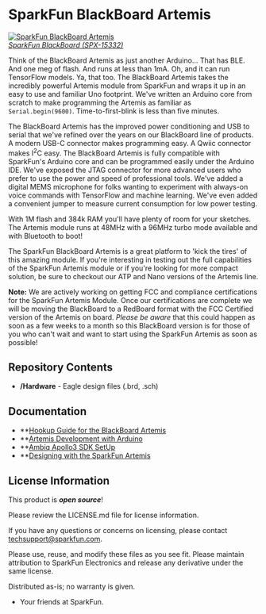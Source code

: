 SparkFun BlackBoard Artemis
============================

[![SparkFun BlackBoard Artemis](https://cdn.sparkfun.com//assets/parts/1/3/8/5/4/15332-BlackBoard_Artemis-02.jpg)  
*SparkFun BlackBoard (SPX-15332)*](https://www.sparkfun.com/products/15332)

Think of the BlackBoard Artemis as just another Arduino... That has BLE. And one meg of flash. And runs at less than 1mA. Oh, and it can run TensorFlow models. Ya, that too. The BlackBoard Artemis takes the incredibly powerful Artemis module from SparkFun and wraps it up in an easy to use and familiar Uno footprint. We've written an Arduino core from scratch to make programming the Artemis as familiar as `Serial.begin(9600)`. Time-to-first-blink is less than five minutes.

The BlackBoard Artemis has the improved power conditioning and USB to serial that we've refined over the years on our BlackBoard line of products. A modern USB-C connector makes programming easy. A Qwiic connector makes I<sup>2</sup>C easy. The BlackBoard Artemis is fully compatible with SparkFun's Arduino core and can be programmed easily under the Arduino IDE. We've exposed the JTAG connector for more advanced users who prefer to use the power and speed of professional tools. We've added a digital MEMS microphone for folks wanting to experiment with always-on voice commands with TensorFlow and machine learning. We've even added a convenient jumper to measure current consumption for low power testing.

With 1M flash and 384k RAM you'll have plenty of room for your sketches. The Artemis module runs at 48MHz with a 96MHz turbo mode available and with Bluetooth to boot!

The SparkFun BlackBoard Artemis is a great platform to 'kick the tires' of this amazing module. If you're interesting in testing out the full capabilities of the SparkFun Artemis module or if you're looking for more compact solution, be sure to checkout our ATP and Nano versions of the Artemis line.

**Note:** We are actively working on getting FCC and compliance certifications for the SparkFun Artemis Module. Once our certifications are complete we will be moving the BlackBoard to a RedBoard format with the FCC Certified version of the Artemis on board. *Please be aware* that this could happen as soon as a few weeks to a month so this BlackBoard version is for those of you who can't wait and want to start using the SparkFun Artemis as soon as possible!

Repository Contents
-------------------
* **/Hardware** - Eagle design files (.brd, .sch)

Documentation
-------------------
* **[Hookup Guide for the BlackBoard Artemis](https://learn.sparkfun.com/tutorials/hookup-guide-for-the-blackboard-artemis)
* **[Artemis Development with Arduino](https://learn.sparkfun.com/tutorials/artemis-development-with-arduino)
* **[Ambiq Apollo3 SDK SetUp](https://learn.sparkfun.com/tutorials/using-sparkfun-edge-board-with-ambiq-apollo3-sdk)
* **[Designing with the SparkFun Artemis](https://learn.sparkfun.com/tutorials/designing-with-the-sparkfun-artemis)

License Information
-------------------

This product is _**open source**_! 

Please review the LICENSE.md file for license information. 

If you have any questions or concerns on licensing, please contact techsupport@sparkfun.com.

Please use, reuse, and modify these files as you see fit. Please maintain attribution to SparkFun Electronics and release any derivative under the same license.

Distributed as-is; no warranty is given.

- Your friends at SparkFun.
